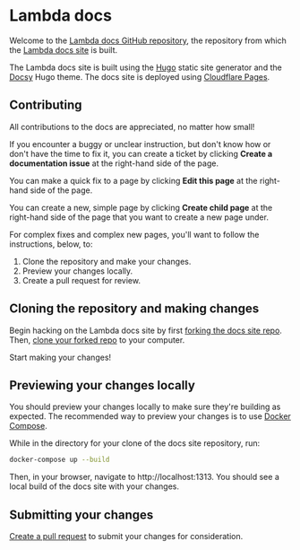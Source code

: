 # Lambda docs

Welcome to the
[Lambda docs GitHub repository](https://github.com/LambdaLabs/lambda-docs),
the repository from which the [Lambda docs site](https://docs.lambdalabs.com/)
is built.

The Lambda docs site is built using the [Hugo](https://gohugo.io/) static site
generator and the [Docsy](https://github.com/google/docsy) Hugo theme. The
docs site is deployed using [Cloudflare Pages](https://pages.cloudflare.com/).

## Contributing

All contributions to the docs are appreciated, no matter how small!

If you encounter a buggy or unclear instruction, but don't know how or don't
have the time to fix it, you can create a ticket by clicking **Create a
documentation issue** at the right-hand side of the page.

You can make a quick fix to a page by clicking **Edit this page** at the
right-hand side of the page.

You can create a new, simple page by clicking **Create child page** at the
right-hand side of the page that you want to create a new page under.

For complex fixes and complex new pages, you'll want to follow the
instructions, below, to:

1. Clone the repository and make your changes.
2. Preview your changes locally.
3. Create a pull request for review.

## Cloning the repository and making changes

Begin hacking on the Lambda docs site by first
[forking the docs site repo](https://github.com/LambdaLabs/lambda-docs/fork).
Then,
[clone your forked repo](https://docs.github.com/en/get-started/getting-started-with-git/about-remote-repositories)
to your computer.

Start making your changes!

## Previewing your changes locally

You should preview your changes locally to make sure they're building as
expected. The recommended way to preview your changes is to use
[Docker Compose](https://docs.docker.com/compose/).

While in the directory for your clone of the docs site repository, run:

```bash
docker-compose up --build
```

Then, in your browser, navigate to http://localhost:1313. You should see a
local build of the docs site with your changes.

## Submitting your changes

[Create a pull request](https://github.com/LambdaLabs/lambda-docs/pulls) to
submit your changes for consideration.
